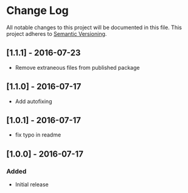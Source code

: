 # Change Log
All notable changes to this project will be documented in this file.
This project adheres to [Semantic Versioning](http://semver.org/).

## [1.1.1] - 2016-07-23
- Remove extraneous files from published package

## [1.1.0] - 2016-07-17
 - Add autofixing

## [1.0.1] - 2016-07-17
- fix typo in readme

## [1.0.0] - 2016-07-17
### Added
- Initial release 

